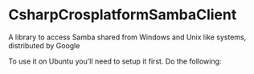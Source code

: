 # CsharpCrosplatformSambaClient
A library to access Samba shared from Windows and Unix like systems, distributed by Google

To use it on Ubuntu you'll need to setup it first. Do the following:

